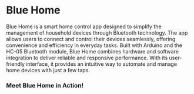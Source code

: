 # Blue Home
Blue Home is a smart home control app designed to simplify the management of household devices through Bluetooth technology. The app allows users to connect and control their devices seamlessly, offering convenience and efficiency in everyday tasks. Built with Arduino and the HC-05 Bluetooth module, Blue Home combines hardware and software integration to deliver reliable and responsive performance. With its user-friendly interface, it provides an intuitive way to automate and manage home devices with just a few taps.

### Meet Blue Home in Action!
